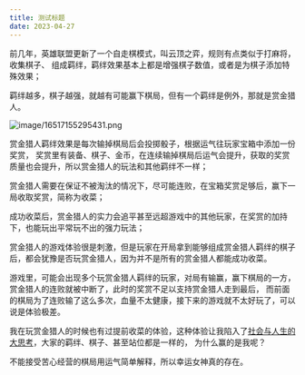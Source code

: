 ```yaml
---
title: 测试标题
date: 2023-04-27
---
```


前几年，英雄联盟更新了一个自走棋模式，叫云顶之弈，规则有点类似于打麻将，收集棋子、
组成羁绊，羁绊效果基本上都是增强棋子数值，或者是为棋子添加特殊效果；

羁绊越多，棋子越强，就越有可能赢下棋局，但有一个羁绊是例外，那就是赏金猎人。

![image/16517155295431.png](/i/lol.png)

赏金猎人羁绊效果是每次输掉棋局后会投掷骰子，根据运气往玩家宝箱中添加一份奖赏，
奖赏里有装备、棋子、金币，在连续输掉棋局后运气会提升，获取的奖赏质量也会提升，所以赏金猎人的玩法和其他羁绊不一样；

赏金猎人需要在保证不被淘汰的情况下，尽可能连败，在宝箱奖赏足够后，赢下一局收取奖赏，简称为收菜；

成功收菜后，赏金猎人的实力会追平甚至远超游戏中的其他玩家，在奖赏的加持下，也能玩出平常玩不出的强力玩法；

赏金猎人的游戏体验很是刺激，但是玩家在开局拿到能够组成赏金猎人羁绊的棋子后，都会犹豫是否玩赏金猎人，因为并不是所有的赏金猎人都能成功收菜。

游戏里，可能会出现多个玩赏金猎人羁绊的玩家，对局有输赢，赢下棋局的一方，赏金猎人的连败就被中断了，此时的奖赏不足以支持赏金猎人走到最后，
而前面的棋局为了连败输了这么多次，血量不太健康，接下来的游戏就不太好玩了，可以说是体验极差。

我在玩赏金猎人的时候也有过提前收菜的体验，这种体验让我陷入了[社会与人生的大思考](https://www.baidu.com/s?ie=UTF-8&wd=%E4%BB%8A%E5%A4%A9%E4%B8%AD%E5%8D%88%E5%90%83%E4%BB%80%E4%B9%88)，大家的羁绊、棋子、甚至站位都是一样的，
为什么赢的是我呢？

不能接受苦心经营的棋局用运气简单解释，所以幸运女神真的存在。
